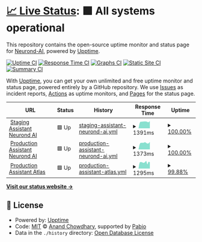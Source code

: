 # [📈 Live Status](https://status.neurond.com): <!--live status--> **🟩 All systems operational**

This repository contains the open-source uptime monitor and status page for [Neurond-AI](https://status.neurond.com), powered by [Upptime](https://github.com/upptime/upptime).

[![Uptime CI](https://github.com/Neurond-AI/Status-NAv3/workflows/Uptime%20CI/badge.svg)](https://github.com/Neurond-AI/Status-NAv3/actions?query=workflow%3A%22Uptime+CI%22)
[![Response Time CI](https://github.com/Neurond-AI/Status-NAv3/workflows/Response%20Time%20CI/badge.svg)](https://github.com/Neurond-AI/Status-NAv3/actions?query=workflow%3A%22Response+Time+CI%22)
[![Graphs CI](https://github.com/Neurond-AI/Status-NAv3/workflows/Graphs%20CI/badge.svg)](https://github.com/Neurond-AI/Status-NAv3/actions?query=workflow%3A%22Graphs+CI%22)
[![Static Site CI](https://github.com/Neurond-AI/Status-NAv3/workflows/Static%20Site%20CI/badge.svg)](https://github.com/Neurond-AI/Status-NAv3/actions?query=workflow%3A%22Static+Site+CI%22)
[![Summary CI](https://github.com/Neurond-AI/Status-NAv3/workflows/Summary%20CI/badge.svg)](https://github.com/Neurond-AI/Status-NAv3/actions?query=workflow%3A%22Summary+CI%22)

With [Upptime](https://upptime.js.org), you can get your own unlimited and free uptime monitor and status page, powered entirely by a GitHub repository. We use [Issues](https://github.com/Neurond-AI/Status-NAv3/issues) as incident reports, [Actions](https://github.com/Neurond-AI/Status-NAv3/actions) as uptime monitors, and [Pages](https://status.neurond.com) for the status page.

<!--start: status pages-->
<!-- This summary is generated by Upptime (https://github.com/upptime/upptime) -->
<!-- Do not edit this manually, your changes will be overwritten -->
<!-- prettier-ignore -->
| URL | Status | History | Response Time | Uptime |
| --- | ------ | ------- | ------------- | ------ |
| <img alt="" src="https://icons.duckduckgo.com/ip3/staging-assistant.neurond.com.ico" height="13"> [Staging Assistant Neurond AI](https://staging-assistant.neurond.com/) | 🟩 Up | [staging-assistant-neurond-ai.yml](https://github.com/Neurond-AI/Status-NAv3/commits/HEAD/history/staging-assistant-neurond-ai.yml) | <details><summary><img alt="Response time graph" src="./graphs/staging-assistant-neurond-ai/response-time-week.png" height="20"> 1391ms</summary><br><a href="https://status.neurond.com/history/staging-assistant-neurond-ai"><img alt="Response time 1858" src="https://img.shields.io/endpoint?url=https%3A%2F%2Fraw.githubusercontent.com%2FNeurond-AI%2FStatus-NAv3%2FHEAD%2Fapi%2Fstaging-assistant-neurond-ai%2Fresponse-time.json"></a><br><a href="https://status.neurond.com/history/staging-assistant-neurond-ai"><img alt="24-hour response time 1494" src="https://img.shields.io/endpoint?url=https%3A%2F%2Fraw.githubusercontent.com%2FNeurond-AI%2FStatus-NAv3%2FHEAD%2Fapi%2Fstaging-assistant-neurond-ai%2Fresponse-time-day.json"></a><br><a href="https://status.neurond.com/history/staging-assistant-neurond-ai"><img alt="7-day response time 1391" src="https://img.shields.io/endpoint?url=https%3A%2F%2Fraw.githubusercontent.com%2FNeurond-AI%2FStatus-NAv3%2FHEAD%2Fapi%2Fstaging-assistant-neurond-ai%2Fresponse-time-week.json"></a><br><a href="https://status.neurond.com/history/staging-assistant-neurond-ai"><img alt="30-day response time 1324" src="https://img.shields.io/endpoint?url=https%3A%2F%2Fraw.githubusercontent.com%2FNeurond-AI%2FStatus-NAv3%2FHEAD%2Fapi%2Fstaging-assistant-neurond-ai%2Fresponse-time-month.json"></a><br><a href="https://status.neurond.com/history/staging-assistant-neurond-ai"><img alt="1-year response time 1858" src="https://img.shields.io/endpoint?url=https%3A%2F%2Fraw.githubusercontent.com%2FNeurond-AI%2FStatus-NAv3%2FHEAD%2Fapi%2Fstaging-assistant-neurond-ai%2Fresponse-time-year.json"></a></details> | <details><summary><a href="https://status.neurond.com/history/staging-assistant-neurond-ai">100.00%</a></summary><a href="https://status.neurond.com/history/staging-assistant-neurond-ai"><img alt="All-time uptime 99.85%" src="https://img.shields.io/endpoint?url=https%3A%2F%2Fraw.githubusercontent.com%2FNeurond-AI%2FStatus-NAv3%2FHEAD%2Fapi%2Fstaging-assistant-neurond-ai%2Fuptime.json"></a><br><a href="https://status.neurond.com/history/staging-assistant-neurond-ai"><img alt="24-hour uptime 100.00%" src="https://img.shields.io/endpoint?url=https%3A%2F%2Fraw.githubusercontent.com%2FNeurond-AI%2FStatus-NAv3%2FHEAD%2Fapi%2Fstaging-assistant-neurond-ai%2Fuptime-day.json"></a><br><a href="https://status.neurond.com/history/staging-assistant-neurond-ai"><img alt="7-day uptime 100.00%" src="https://img.shields.io/endpoint?url=https%3A%2F%2Fraw.githubusercontent.com%2FNeurond-AI%2FStatus-NAv3%2FHEAD%2Fapi%2Fstaging-assistant-neurond-ai%2Fuptime-week.json"></a><br><a href="https://status.neurond.com/history/staging-assistant-neurond-ai"><img alt="30-day uptime 100.00%" src="https://img.shields.io/endpoint?url=https%3A%2F%2Fraw.githubusercontent.com%2FNeurond-AI%2FStatus-NAv3%2FHEAD%2Fapi%2Fstaging-assistant-neurond-ai%2Fuptime-month.json"></a><br><a href="https://status.neurond.com/history/staging-assistant-neurond-ai"><img alt="1-year uptime 99.85%" src="https://img.shields.io/endpoint?url=https%3A%2F%2Fraw.githubusercontent.com%2FNeurond-AI%2FStatus-NAv3%2FHEAD%2Fapi%2Fstaging-assistant-neurond-ai%2Fuptime-year.json"></a></details>
| <img alt="" src="https://icons.duckduckgo.com/ip3/assistant.neurond.com.ico" height="13"> [Production Assistant Neurond AI](https://assistant.neurond.com/) | 🟩 Up | [production-assistant-neurond-ai.yml](https://github.com/Neurond-AI/Status-NAv3/commits/HEAD/history/production-assistant-neurond-ai.yml) | <details><summary><img alt="Response time graph" src="./graphs/production-assistant-neurond-ai/response-time-week.png" height="20"> 1373ms</summary><br><a href="https://status.neurond.com/history/production-assistant-neurond-ai"><img alt="Response time 1253" src="https://img.shields.io/endpoint?url=https%3A%2F%2Fraw.githubusercontent.com%2FNeurond-AI%2FStatus-NAv3%2FHEAD%2Fapi%2Fproduction-assistant-neurond-ai%2Fresponse-time.json"></a><br><a href="https://status.neurond.com/history/production-assistant-neurond-ai"><img alt="24-hour response time 1545" src="https://img.shields.io/endpoint?url=https%3A%2F%2Fraw.githubusercontent.com%2FNeurond-AI%2FStatus-NAv3%2FHEAD%2Fapi%2Fproduction-assistant-neurond-ai%2Fresponse-time-day.json"></a><br><a href="https://status.neurond.com/history/production-assistant-neurond-ai"><img alt="7-day response time 1373" src="https://img.shields.io/endpoint?url=https%3A%2F%2Fraw.githubusercontent.com%2FNeurond-AI%2FStatus-NAv3%2FHEAD%2Fapi%2Fproduction-assistant-neurond-ai%2Fresponse-time-week.json"></a><br><a href="https://status.neurond.com/history/production-assistant-neurond-ai"><img alt="30-day response time 1327" src="https://img.shields.io/endpoint?url=https%3A%2F%2Fraw.githubusercontent.com%2FNeurond-AI%2FStatus-NAv3%2FHEAD%2Fapi%2Fproduction-assistant-neurond-ai%2Fresponse-time-month.json"></a><br><a href="https://status.neurond.com/history/production-assistant-neurond-ai"><img alt="1-year response time 1253" src="https://img.shields.io/endpoint?url=https%3A%2F%2Fraw.githubusercontent.com%2FNeurond-AI%2FStatus-NAv3%2FHEAD%2Fapi%2Fproduction-assistant-neurond-ai%2Fresponse-time-year.json"></a></details> | <details><summary><a href="https://status.neurond.com/history/production-assistant-neurond-ai">100.00%</a></summary><a href="https://status.neurond.com/history/production-assistant-neurond-ai"><img alt="All-time uptime 99.85%" src="https://img.shields.io/endpoint?url=https%3A%2F%2Fraw.githubusercontent.com%2FNeurond-AI%2FStatus-NAv3%2FHEAD%2Fapi%2Fproduction-assistant-neurond-ai%2Fuptime.json"></a><br><a href="https://status.neurond.com/history/production-assistant-neurond-ai"><img alt="24-hour uptime 100.00%" src="https://img.shields.io/endpoint?url=https%3A%2F%2Fraw.githubusercontent.com%2FNeurond-AI%2FStatus-NAv3%2FHEAD%2Fapi%2Fproduction-assistant-neurond-ai%2Fuptime-day.json"></a><br><a href="https://status.neurond.com/history/production-assistant-neurond-ai"><img alt="7-day uptime 100.00%" src="https://img.shields.io/endpoint?url=https%3A%2F%2Fraw.githubusercontent.com%2FNeurond-AI%2FStatus-NAv3%2FHEAD%2Fapi%2Fproduction-assistant-neurond-ai%2Fuptime-week.json"></a><br><a href="https://status.neurond.com/history/production-assistant-neurond-ai"><img alt="30-day uptime 100.00%" src="https://img.shields.io/endpoint?url=https%3A%2F%2Fraw.githubusercontent.com%2FNeurond-AI%2FStatus-NAv3%2FHEAD%2Fapi%2Fproduction-assistant-neurond-ai%2Fuptime-month.json"></a><br><a href="https://status.neurond.com/history/production-assistant-neurond-ai"><img alt="1-year uptime 99.85%" src="https://img.shields.io/endpoint?url=https%3A%2F%2Fraw.githubusercontent.com%2FNeurond-AI%2FStatus-NAv3%2FHEAD%2Fapi%2Fproduction-assistant-neurond-ai%2Fuptime-year.json"></a></details>
| <img alt="" src="https://icons.duckduckgo.com/ip3/ai.atlasindustries.com.ico" height="13"> [Production Assistant Atlas](https://ai.atlasindustries.com/) | 🟩 Up | [production-assistant-atlas.yml](https://github.com/Neurond-AI/Status-NAv3/commits/HEAD/history/production-assistant-atlas.yml) | <details><summary><img alt="Response time graph" src="./graphs/production-assistant-atlas/response-time-week.png" height="20"> 1295ms</summary><br><a href="https://status.neurond.com/history/production-assistant-atlas"><img alt="Response time 1312" src="https://img.shields.io/endpoint?url=https%3A%2F%2Fraw.githubusercontent.com%2FNeurond-AI%2FStatus-NAv3%2FHEAD%2Fapi%2Fproduction-assistant-atlas%2Fresponse-time.json"></a><br><a href="https://status.neurond.com/history/production-assistant-atlas"><img alt="24-hour response time 1205" src="https://img.shields.io/endpoint?url=https%3A%2F%2Fraw.githubusercontent.com%2FNeurond-AI%2FStatus-NAv3%2FHEAD%2Fapi%2Fproduction-assistant-atlas%2Fresponse-time-day.json"></a><br><a href="https://status.neurond.com/history/production-assistant-atlas"><img alt="7-day response time 1295" src="https://img.shields.io/endpoint?url=https%3A%2F%2Fraw.githubusercontent.com%2FNeurond-AI%2FStatus-NAv3%2FHEAD%2Fapi%2Fproduction-assistant-atlas%2Fresponse-time-week.json"></a><br><a href="https://status.neurond.com/history/production-assistant-atlas"><img alt="30-day response time 1356" src="https://img.shields.io/endpoint?url=https%3A%2F%2Fraw.githubusercontent.com%2FNeurond-AI%2FStatus-NAv3%2FHEAD%2Fapi%2Fproduction-assistant-atlas%2Fresponse-time-month.json"></a><br><a href="https://status.neurond.com/history/production-assistant-atlas"><img alt="1-year response time 1312" src="https://img.shields.io/endpoint?url=https%3A%2F%2Fraw.githubusercontent.com%2FNeurond-AI%2FStatus-NAv3%2FHEAD%2Fapi%2Fproduction-assistant-atlas%2Fresponse-time-year.json"></a></details> | <details><summary><a href="https://status.neurond.com/history/production-assistant-atlas">99.88%</a></summary><a href="https://status.neurond.com/history/production-assistant-atlas"><img alt="All-time uptime 99.87%" src="https://img.shields.io/endpoint?url=https%3A%2F%2Fraw.githubusercontent.com%2FNeurond-AI%2FStatus-NAv3%2FHEAD%2Fapi%2Fproduction-assistant-atlas%2Fuptime.json"></a><br><a href="https://status.neurond.com/history/production-assistant-atlas"><img alt="24-hour uptime 99.16%" src="https://img.shields.io/endpoint?url=https%3A%2F%2Fraw.githubusercontent.com%2FNeurond-AI%2FStatus-NAv3%2FHEAD%2Fapi%2Fproduction-assistant-atlas%2Fuptime-day.json"></a><br><a href="https://status.neurond.com/history/production-assistant-atlas"><img alt="7-day uptime 99.88%" src="https://img.shields.io/endpoint?url=https%3A%2F%2Fraw.githubusercontent.com%2FNeurond-AI%2FStatus-NAv3%2FHEAD%2Fapi%2Fproduction-assistant-atlas%2Fuptime-week.json"></a><br><a href="https://status.neurond.com/history/production-assistant-atlas"><img alt="30-day uptime 99.97%" src="https://img.shields.io/endpoint?url=https%3A%2F%2Fraw.githubusercontent.com%2FNeurond-AI%2FStatus-NAv3%2FHEAD%2Fapi%2Fproduction-assistant-atlas%2Fuptime-month.json"></a><br><a href="https://status.neurond.com/history/production-assistant-atlas"><img alt="1-year uptime 99.87%" src="https://img.shields.io/endpoint?url=https%3A%2F%2Fraw.githubusercontent.com%2FNeurond-AI%2FStatus-NAv3%2FHEAD%2Fapi%2Fproduction-assistant-atlas%2Fuptime-year.json"></a></details>

<!--end: status pages-->

[**Visit our status website →**](https://status.neurond.com)

## 📄 License

- Powered by: [Upptime](https://github.com/upptime/upptime)
- Code: [MIT](./LICENSE) © [Anand Chowdhary](https://anandchowdhary.com), supported by [Pabio](https://pabio.com)
- Data in the `./history` directory: [Open Database License](https://opendatacommons.org/licenses/odbl/1-0/)
